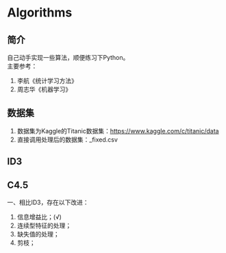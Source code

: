 # Algorithms
## 简介
自己动手实现一些算法，顺便练习下Python。    
主要参考：
1. 李航《统计学习方法》
2. 周志华《机器学习》    

## 数据集
1. 数据集为Kaggle的Titanic数据集：https://www.kaggle.com/c/titanic/data
2. 直接调用处理后的数据集：_fixed.csv

## ID3

## C4.5
一、相比ID3，存在以下改进：
1. 信息增益比；(√)
2. 连续型特征的处理；
3. 缺失值的处理；
3. 剪枝；
